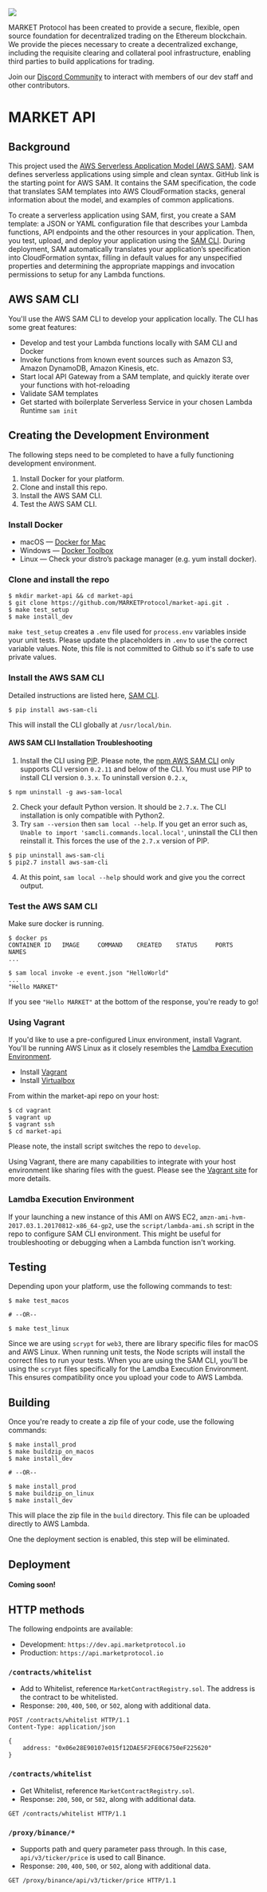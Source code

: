 <img src="https://github.com/MARKETProtocol/dApp/blob/master/src/img/MARKETProtocol-Light.png?raw=true" align="middle">

MARKET Protocol has been created to provide a secure, flexible, open source foundation for decentralized trading on the Ethereum blockchain. We provide the pieces necessary to create a decentralized exchange, including the requisite clearing and collateral pool infrastructure, enabling third parties to build applications for trading.

Join our [Discord Community](https://www.marketprotocol.io/discord) to interact with members of our dev staff and other contributors.

# MARKET API

## Background
This project used the [AWS Serverless Application Model (AWS SAM)](https://github.com/awslabs/serverless-application-model). SAM defines serverless applications using simple and clean syntax. GitHub link is the starting point for AWS SAM. It contains the SAM specification, the code that translates SAM templates into AWS CloudFormation stacks, general information about the model, and examples of common applications.

To create a serverless application using SAM, first, you create a SAM template: a JSON or YAML configuration file that describes your Lambda functions, API endpoints and the other resources in your application. Then, you test, upload, and deploy your application using the [SAM CLI](https://github.com/awslabs/aws-sam-cli). During deployment, SAM automatically translates your application’s specification into CloudFormation syntax, filling in default values for any unspecified properties and determining the appropriate mappings and invocation permissions to setup for any Lambda functions.

## AWS SAM CLI
You'll use the AWS SAM CLI to develop your application locally. The CLI has some great features:

- Develop and test your Lambda functions locally with SAM CLI and Docker
- Invoke functions from known event sources such as Amazon S3, Amazon DynamoDB, Amazon Kinesis, etc.
- Start local API Gateway from a SAM template, and quickly iterate over your functions with hot-reloading
- Validate SAM templates
- Get started with boilerplate Serverless Service in your chosen Lambda Runtime `sam init`

## Creating the Development Environment
The following steps need to be completed to have a fully functioning development environment.

1. Install Docker for your platform.
2. Clone and install this repo.
3. Install the AWS SAM CLI. 
4. Test the AWS SAM CLI.

### Install Docker

- macOS &mdash; [Docker for Mac](https://store.docker.com/editions/community/docker-ce-desktop-mac)
- Windows &mdash; [Docker Toolbox](https://download.docker.com/win/stable/DockerToolbox.exe)
- Linux &mdash; Check your distro’s package manager (e.g. yum install docker).

### Clone and install the repo

```
$ mkdir market-api && cd market-api
$ git clone https://github.com/MARKETProtocol/market-api.git .
$ make test_setup
$ make install_dev
```

`make test_setup` creates a `.env` file used for `process.env` variables inside your unit tests. Please update the placeholders in `.env` to use the correct variable values. Note, this file is not committed to Github so it's safe to use private values.

### Install the AWS SAM CLI
Detailed instructions are listed here, [SAM CLI](https://github.com/awslabs/aws-sam-cli). 

```
$ pip install aws-sam-cli
```

This will install the CLI globally at `/usr/local/bin`.

#### AWS SAM CLI Installation Troubleshooting

1. Install the CLI using [PIP](https://pip.pypa.io/en/stable/installing/). Please note, the [npm AWS SAM CLI](https://www.npmjs.com/package/aws-sam-local) only supports CLI version `0.2.11` and below of the CLI. You must use PIP to install CLI version `0.3.x`. To uninstall version `0.2.x`, 
```
$ npm uninstall -g aws-sam-local
```
2. Check your default Python version. It should be `2.7.x`. The CLI installation is only compatible with Python2.
3. Try `sam --version` then `sam local --help`. If you get an error such as, `Unable to import 'samcli.commands.local.local'`, uninstall the CLI then reinstall it. This forces the use of the `2.7.x` version of PIP.
```
$ pip uninstall aws-sam-cli
$ pip2.7 install aws-sam-cli
```
4. At this point, `sam local --help` should work and give you the correct output.

### Test the AWS SAM CLI
Make sure docker is running.

```
$ docker ps
CONTAINER ID   IMAGE     COMMAND    CREATED    STATUS     PORTS       NAMES
...

$ sam local invoke -e event.json "HelloWorld"
...
"Hello MARKET"
```

If you see `"Hello MARKET"` at the bottom of the response, you're ready to go!

### Using Vagrant
If you'd like to use a pre-configured Linux environment, install Vagrant. You'll be running
AWS Linux as it closely resembles the [Lamdba Execution Environment](https://docs.aws.amazon.com/lambda/latest/dg/current-supported-versions.html). 
- Install [Vagrant](https://www.vagrantup.com/downloads.html)
- Install [Virtualbox](https://www.virtualbox.org/wiki/Downloads)

From within the market-api repo on your host:

```
$ cd vagrant
$ vagrant up
$ vagrant ssh
$ cd market-api
```
Please note, the install script switches the repo to `develop`. 

Using Vagrant, there are many capabilities to integrate with your host environment like sharing files with the guest. Please see the [Vagrant site](https://www.vagrantup.com/docs/index.html) for more details.

### Lamdba Execution Environment
If your launching a new instance of this AMI on AWS EC2, `amzn-ami-hvm-2017.03.1.20170812-x86_64-gp2`, use the `script/lambda-ami.sh` script 
in the repo to configure SAM CLI environment. This might be useful for troubleshooting or debugging when a Lambda function isn't working.

## Testing
Depending upon your platform, use the following commands to test:

```
$ make test_macos

# --OR--

$ make test_linux
```

Since we are using `scrypt` for `web3`, there are library specific files for macOS and AWS Linux.
When running unit tests, the Node scripts will install the correct files to run your tests. When you are using
the SAM CLI, you'll be using the `scrypt` files specifically for the Lamdba Execution Environment. This ensures compatibility once you upload your code to AWS Lambda.

## Building
Once you're ready to create a zip file of your code, use the following commands:

```
$ make install_prod
$ make buildzip_on_macos
$ make install_dev

# --OR--

$ make install_prod 
$ make buildzip_on_linux
$ make install_dev

```

This will place the zip file in the `build` directory. This file can be uploaded directly to AWS Lambda.

One the deployment section is enabled, this step will be eliminated.

## Deployment
#### Coming soon!

## HTTP methods
The following endpoints are available:

* Development: `https://dev.api.marketprotocol.io`
* Production: `https://api.marketprotocol.io`

### `/contracts/whitelist`
* Add to Whitelist, reference `MarketContractRegistry.sol`. The address is the contract to be whitelisted.
* Response: `200`, `400`, `500`, or `502`, along with additional data.
```
POST /contracts/whitelist HTTP/1.1
Content-Type: application/json

{
    address: "0x06e28E90107e015f12DAE5F2FE0C6750eF225620"
}
```

### `/contracts/whitelist`
* Get Whitelist, reference `MarketContractRegistry.sol`.
* Response: `200`, `500`, or `502`, along with additional data.
```
GET /contracts/whitelist HTTP/1.1
```

### `/proxy/binance/*`
* Supports path and query parameter pass through. In this case, `api/v3/ticker/price` is used to call Binance. 
* Response: `200`, `400`, `500`, or `502`, along with additional data.
```
GET /proxy/binance/api/v3/ticker/price HTTP/1.1
```